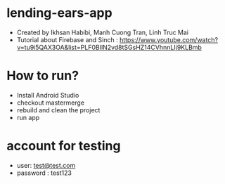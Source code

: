 # lending-ears-app

- Created by Ikhsan Habibi, Manh Cuong Tran, Linh Truc Mai
- Tutorial about Firebase and Sinch :  https://www.youtube.com/watch?v=tu9i5QAX3OA&list=PLF0BIlN2vd8tSGsHZ14CVhnnLIj9KLBmb

# How to run?

- Install Android Studio
- checkout mastermerge
- rebuild and clean the project
- run app

# account for testing

- user: test@test.com
- password : test123
